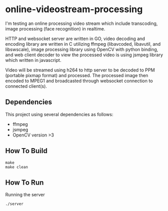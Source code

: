# online-videostream-processing
I'm testing an online processing video stream which include transcoding, image processing (face recognition) in realtime. 

HTTP and websocket server are written in GO, video decoding and encoding library are written in C utilizing ffmpeg (libavcoded, libavutil, and libswscale), image processing library using OpenCV with python binding, and web client decoder to view the processed video is using jsmpeg library which written in javascript.

Video will be streamed using h264 to http server to be decoded to PPM (portable pixmap format) and processed. The processed image then encoded to MPEG1 and broadcasted through websocket connection to connected client(s). 

## Dependencies
This project using several dependencies as follows:
- ffmpeg
- jsmpeg
- OpenCV version >3

## How To Build
```
make
make clean
```
## How To Run
Running the server
```
./server
```
